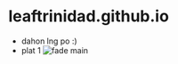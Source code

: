 # leaftrinidad.github.io
- dahon lng po :)
- plat 1
![fade main](https://gamingnews.live/img/1654606006_VALORANT-Riot-created-Fade-to-compete-against-Sova.jpg)

